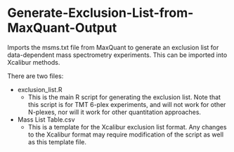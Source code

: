 # Generate-Exclusion-List-from-MaxQuant-Output
Imports the msms.txt file from MaxQuant to generate an exclusion list for data-dependent mass spectrometry experiments. This can be imported into Xcalibur methods.

There are two files:

 - exclusion_list.R
    * This is the main R script for generating the exclusion list. Note that this script is for TMT 6-plex experiments, and will not work for other N-plexes, nor will it work for other quantitation approaches.
 - Mass List Table.csv
    * This is a template for the Xcalibur exclusion list format. Any changes to the Xcalibur format may require modification of the script as well as this template file.
